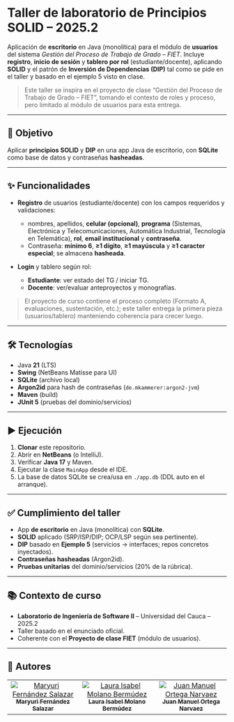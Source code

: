# Taller de laboratorio de Principios SOLID – 2025.2

Aplicación de **escritorio** en Java (monolítica) para el módulo de **usuarios** del sistema _Gestión del Proceso de Trabajo de Grado – FIET_.
Incluye **registro**, **inicio de sesión** y **tablero por rol** (estudiante/docente), aplicando **SOLID** y el patrón de **Inversión de Dependencias (DIP)** tal como se pide en el taller y basado en el ejemplo 5 visto en clase.&#x20;

> Este taller se inspira en el proyecto de clase “Gestión del Proceso de Trabajo de Grado – FIET”, tomando el contexto de roles y proceso, pero limitado al módulo de usuarios para esta entrega.&#x20;

---

## 🎯 Objetivo

Aplicar **principios SOLID** y **DIP** en una app Java de escritorio, con **SQLite** como base de datos y contraseñas **hasheadas**.

---

## ✨ Funcionalidades

- **Registro** de usuarios (estudiante/docente) con los campos requeridos y validaciones:

  - nombres, apellidos, **celular (opcional)**, **programa** (Sistemas, Electrónica y Telecomunicaciones, Automática Industrial, Tecnología en Telemática), **rol**, **email institucional** y **contraseña**.
  - Contraseña: **mínimo 6**, **≥1 dígito**, **≥1 mayúscula** y **≥1 caracter especial**; se almacena **hasheada**.&#x20;

- **Login** y tablero según rol:

  - **Estudiante**: ver estado del TG / iniciar TG.
  - **Docente**: ver/evaluar anteproyectos y monografías.&#x20;

> El proyecto de curso contiene el proceso completo (Formato A, evaluaciones, sustentación, etc.); este taller entrega la primera pieza (usuarios/tablero) manteniendo coherencia para crecer luego.&#x20;

---

## 🛠 Tecnologías

- Java **21** (LTS)
- **Swing** (NetBeans Matisse para UI)
- **SQLite** (archivo local)
- **Argon2id** para hash de contraseñas (`de.mkammerer:argon2-jvm`)
- **Maven** (build)
- **JUnit 5** (pruebas del dominio/servicios)

---

## ▶️ Ejecución

1. **Clonar** este repositorio.
2. Abrir en **NetBeans** (o IntelliJ).
3. Verificar **Java 17** y Maven.
4. Ejecutar la clase `MainApp` desde el IDE.
5. La base de datos SQLite se crea/usa en `./app.db` (DDL auto en el arranque).

---

## ✅ Cumplimiento del taller

- App **de escritorio** en Java (monolítica) con **SQLite**.&#x20;
- **SOLID** aplicado (SRP/ISP/DIP; OCP/LSP según sea pertinente).
- **DIP** basado en **Ejemplo 5** (servicios → interfaces; repos concretos inyectados).&#x20;
- **Contraseñas hasheadas** (Argon2id).
- **Pruebas unitarias** del dominio/servicios (20% de la rúbrica).&#x20;

---

## 📚 Contexto de curso

- **Laboratorio de Ingeniería de Software II** – Universidad del Cauca – 2025.2
- Taller basado en el enunciado oficial.&#x20;
- Coherente con el **Proyecto de clase FIET** (módulo de usuarios).&#x20;

---

## 👥 Autores

<div style="text-align: center;">
<table border="0" style="border:none;">
  <tr>
    <td align="center" style="border:none;">
      <a href="https://github.com/MaryuriFernandez">
        <img src="https://images.weserv.nl/?url=github.com/MaryuriFernandez.png&h=100&w=100&fit=cover&mask=circle" alt="Maryuri Fernández Salazar"/>
        <br />
        <sub><b>Maryuri Fernández Salazar</b></sub>
      </a>
    </td>
    <td align="center" style="border:none;">
      <a href="https://github.com/LauraMolano">
        <img src="https://images.weserv.nl/?url=github.com/LauraMolano.png&h=100&w=100&fit=cover&mask=circle" alt="Laura Isabel Molano Bermúdez"/>
        <br />
        <sub><b>Laura Isabel Molano Bermúdez</b></sub>
      </a>
    </td>
    <td align="center" style="border:none;">
      <a href="https://github.com/JM-Ortega">
        <img src="https://images.weserv.nl/?url=github.com/JM-Ortega.png&h=100&w=100&fit=cover&mask=circle" alt="Juan Manuel Ortega Narvaez"/>
        <br />
        <sub><b>Juan Manuel Ortega Narvaez</b></sub>
      </a>
    </td>
  </tr>
</table>
</div>
